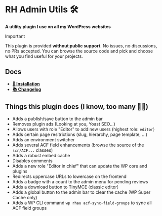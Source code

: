 # RH Admin Utils 🛠️

**A utility plugin I use on all my WordPress websites**<br>

> [!IMPORTANT]
> This plugin is provided **without public support**. No issues, no discussions, no PRs accepted.
> You can browse the source code and pick and choose what you find useful for your projects.

## Docs
- [**🔌 Installation**](./INSTALLATION.md)
- [**📚 Changelog**](./CHANGELOG.md)

## Things this plugin does (I know, too many 🤷‍♂️)

- Adds a publish/save button to the admin bar
- Removes plugin ads (Looking at you, Yoast SEO...)
- Allows users with role "Editor" to add new users (highest role: `editor`)
- Adds certain page resitrictions (slug, hierarchy, page template, ...)
- Adds an environment switcher
- Adds several ACF field enhancements (browse the source of the `scr/ACF...` classes)
- Adds a robust embed cache
- Disables comments
- Adds a new role "Editor in chief" that can update the WP core and plugins
- Redirects uppercase URLs to lowercase on the frontend
- Adds a badge with a count to the admin menu for pending reviews
- Adds a download button to TinyMCE (classic editor)
- Adds a global button to the admin bar to clear the cache (WP Super Cache only)
- Adds a WP CLI command `wp rhau acf-sync-field-groups` to sync all ACF field groups